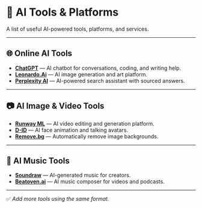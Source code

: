 # 🤖 AI Tools & Platforms

A list of useful AI-powered tools, platforms, and services.

---

## 🌐 Online AI Tools

- **[ChatGPT](https://chat.openai.com/)** — AI chatbot for conversations, coding, and writing help.
- **[Leonardo.Ai](https://leonardo.ai/)** — AI image generation and art platform.
- **[Perplexity AI](https://www.perplexity.ai/)** — AI-powered search assistant with sourced answers.

---

## 📷 AI Image & Video Tools

- **[Runway ML](https://runwayml.com/)** — AI video editing and generation platform.
- **[D-ID](https://www.d-id.com/)** — AI face animation and talking avatars.
- **[Remove.bg](https://www.remove.bg/)** — Automatically remove image backgrounds.

---

## 🎵 AI Music Tools

- **[Soundraw](https://soundraw.io/)** — AI-generated music for creators.
- **[Beatoven.ai](https://www.beatoven.ai/)** — AI music composer for videos and podcasts.

---

✅ *Add more tools using the same format.*